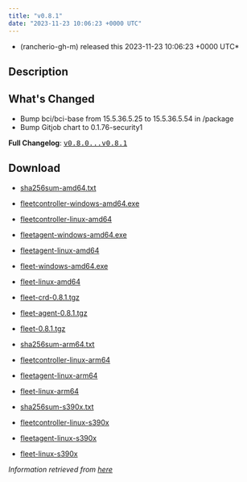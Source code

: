 ```yaml
---
title: "v0.8.1"
date: "2023-11-23 10:06:23 +0000 UTC"
---
```



* (rancherio-gh-m) released this 2023-11-23 10:06:23 +0000 UTC*



## Description


<h2>What's Changed</h2>
<ul>
<li>Bump bci/bci-base from 15.5.36.5.25 to 15.5.36.5.54 in /package</li>
<li>Bump Gitjob chart to 0.1.76-security1</li>
</ul>
<p><strong>Full Changelog</strong>: <a class="commit-link" href="https://github.com/rancher/fleet/compare/v0.8.0...v0.8.1"><tt>v0.8.0...v0.8.1</tt></a></p>



## Download


* [sha256sum-amd64.txt](https://github.com/rancher/fleet/releases/download/v0.8.1/sha256sum-amd64.txt)

* [fleetcontroller-windows-amd64.exe](https://github.com/rancher/fleet/releases/download/v0.8.1/fleetcontroller-windows-amd64.exe)

* [fleetcontroller-linux-amd64](https://github.com/rancher/fleet/releases/download/v0.8.1/fleetcontroller-linux-amd64)

* [fleetagent-windows-amd64.exe](https://github.com/rancher/fleet/releases/download/v0.8.1/fleetagent-windows-amd64.exe)

* [fleetagent-linux-amd64](https://github.com/rancher/fleet/releases/download/v0.8.1/fleetagent-linux-amd64)

* [fleet-windows-amd64.exe](https://github.com/rancher/fleet/releases/download/v0.8.1/fleet-windows-amd64.exe)

* [fleet-linux-amd64](https://github.com/rancher/fleet/releases/download/v0.8.1/fleet-linux-amd64)

* [fleet-crd-0.8.1.tgz](https://github.com/rancher/fleet/releases/download/v0.8.1/fleet-crd-0.8.1.tgz)

* [fleet-agent-0.8.1.tgz](https://github.com/rancher/fleet/releases/download/v0.8.1/fleet-agent-0.8.1.tgz)

* [fleet-0.8.1.tgz](https://github.com/rancher/fleet/releases/download/v0.8.1/fleet-0.8.1.tgz)

* [sha256sum-arm64.txt](https://github.com/rancher/fleet/releases/download/v0.8.1/sha256sum-arm64.txt)

* [fleetcontroller-linux-arm64](https://github.com/rancher/fleet/releases/download/v0.8.1/fleetcontroller-linux-arm64)

* [fleetagent-linux-arm64](https://github.com/rancher/fleet/releases/download/v0.8.1/fleetagent-linux-arm64)

* [fleet-linux-arm64](https://github.com/rancher/fleet/releases/download/v0.8.1/fleet-linux-arm64)

* [sha256sum-s390x.txt](https://github.com/rancher/fleet/releases/download/v0.8.1/sha256sum-s390x.txt)

* [fleetcontroller-linux-s390x](https://github.com/rancher/fleet/releases/download/v0.8.1/fleetcontroller-linux-s390x)

* [fleetagent-linux-s390x](https://github.com/rancher/fleet/releases/download/v0.8.1/fleetagent-linux-s390x)

* [fleet-linux-s390x](https://github.com/rancher/fleet/releases/download/v0.8.1/fleet-linux-s390x)




*Information retrieved from [here](https://github.com/rancher/fleet/releases/tag/v0.8.1)*

